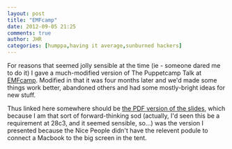 ```yaml
---
layout: post
title: "EMFcamp"
date: 2012-09-05 21:25
comments: true
author: JHR
categories: [humppa,having it average,sunburned hackers] 
---
```


For reasons that seemed jolly sensible at the time (ie - someone dared me to do it) I gave
a much-modified version of The Puppetcamp Talk at [EMFcamp](https://www.emfcamp.org/). Modified in that it was four
months later and we'd made some things work better, abandoned others and had some mostly-bright 
ideas for new stuff.

Thus linked here somewhere should be [the PDF version of the slides](/downloads/emfcamp.pdf), which because I am that sort of 
forward-thinking sod (actually, I'd seen this be a requirement at 28c3, and it seemed sensible, so...)
was the version I presented because the Nice People didn't have the relevent podule to connect a Macbook
to the big screen in the tent. 


